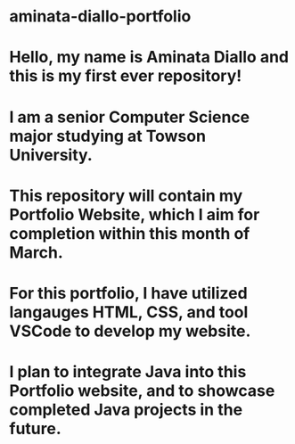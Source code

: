 # aminata-diallo-portfolio
# Hello, my name is Aminata Diallo and this is my first ever repository! 
# I am a senior Computer Science major studying at Towson University.
# This repository will contain my Portfolio Website, which I aim for completion within this month of March.
# For this portfolio, I have utilized langauges HTML, CSS, and tool VSCode to develop my website.
# I plan to integrate Java into this Portfolio website, and to showcase completed Java projects in the future.
